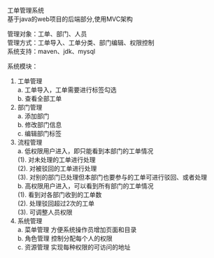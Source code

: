 工单管理系统<br>
基于java的web项目的后端部分,使用MVC架构<br>


管理对象：工单、部门、人员<br>
管理方式：工单导入、工单分类、部门编辑、权限控制<br>
系统支持：maven、jdk、mysql<br>

系统模块：
1. 工单管理<br>
   a. 工单导入，工单需要进行标签勾选<br>
   b. 查看全部工单<br>
2. 部门管理<br>
   a. 添加部门<br>
  b. 修改部门信息<br>
  c. 编辑部门标签<br>
3. 流程管理<br>
   a. 低权限用户进入，即只能看到本部门的工单情况<br>
      (1). 对未处理的工单进行处理<br>
    (2). 对被驳回的工单进行处理<br>
    (3). 对别的部门已处理但本部门也要参与的工单可进行驳回、或者处理<br>
  b. 高权限用户进入，可以看到所有部门的工单情况<br>
    (1). 看到对各部门收到的工单数<br>
    (2). 处理驳回超过2次的工单<br>
    (3). 可调整人员权限<br>
4. 系统管理<br>
   a. 菜单管理 方便系统操作员增加页面和目录<br>
   b. 角色管理 控制分配每个人的权限<br>
   c. 资源管理 实现每种权限的可访问的地址<br>

